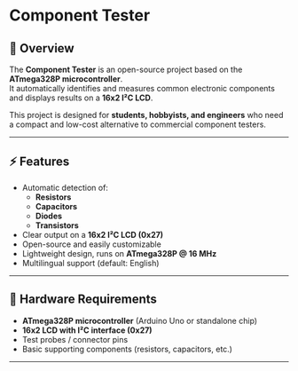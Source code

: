 # Component Tester

## 📝 Overview
The **Component Tester** is an open-source project based on the **ATmega328P microcontroller**.  
It automatically identifies and measures common electronic components and displays results on a **16x2 I²C LCD**.  

This project is designed for **students, hobbyists, and engineers** who need a compact and low-cost alternative to commercial component testers.  

---

## ⚡ Features
- Automatic detection of:
  - **Resistors**
  - **Capacitors**
  - **Diodes**
  - **Transistors**
- Clear output on a **16x2 I²C LCD (0x27)**  
- Open-source and easily customizable  
- Lightweight design, runs on **ATmega328P @ 16 MHz**  
- Multilingual support (default: English)  

---

## 🔩 Hardware Requirements
- **ATmega328P microcontroller** (Arduino Uno or standalone chip)  
- **16x2 LCD with I²C interface (0x27)**  
- Test probes / connector pins  
- Basic supporting components (resistors, capacitors, etc.)  

---

